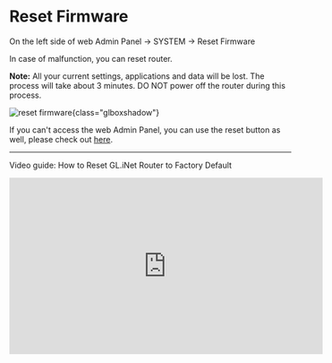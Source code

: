 # Reset Firmware

On the left side of web Admin Panel -> SYSTEM -> Reset Firmware

In case of malfunction, you can reset router.

**Note:** All your current settings, applications and data will be lost. The process will take about 3 minutes. DO NOT power off the router during this process.

![reset firmware](https://static.gl-inet.com/docs/en/4/tutorials/reset_firmware/reset_firmware.png){class="glboxshadow"}

If you can't access the web Admin Panel, you can use the reset button as well, please check out [here](../repair_network_or_reset_firmware/#reset-to-factory).

---

Video guide: How to Reset GL.iNet Router to Factory Default

<iframe width="560" height="315" src="https://www.youtube.com/embed/ON6PtGH_HJw" title="YouTube video player" frameborder="0" allow="accelerometer; autoplay; clipboard-write; encrypted-media; gyroscope; picture-in-picture" allowfullscreen></iframe>